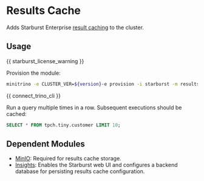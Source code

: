 # Results Cache

Adds Starburst Enterprise
[result caching](https://docs.starburst.io/latest/admin/result-caching.html) to
the cluster.

## Usage

{{ starburst_license_warning }}

Provision the module:

```sh
minitrino -e CLUSTER_VER=${version}-e provision -i starburst -m results-cache
```

{{ connect_trino_cli }}

Run a query multiple times in a row. Subsequent executions should be cached:

```sql
SELECT * FROM tpch.tiny.customer LIMIT 10;
```

## Dependent Modules

- [MinIO](./minio.md): Required for results cache storage.
- [Insights](./insights.md): Enables the Starburst web UI and configures a
  backend database for persisting results cache configuration.
